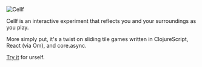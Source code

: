 ![Cellf](https://camo.githubusercontent.com/eb5383f02c4367b214bfcf3bb9635b3f52cdc589/687474703a2f2f6f7869736d2e636f6d2f63656c6c662f696d672f63656c6c662e737667)

Cellf is an interactive experiment that reflects you and your surroundings as
you play.

More simply put, it's a twist on sliding tile games written in ClojureScript,
React (via Om), and core.async.

[Try it](/cellf) for urself.
